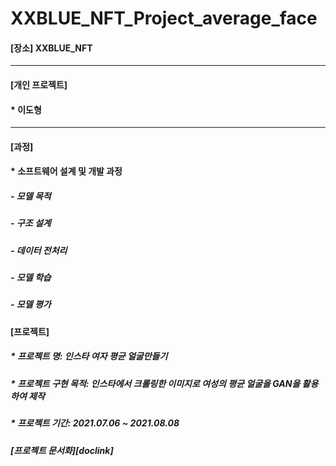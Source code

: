 
#  XXBLUE_NFT_Project_average_face

#### [장소]  XXBLUE_NFT
***

#### [개인 프로젝트]
####   * 이도형

***
#### [과정]
####  * 소프트웨어 설계 및 개발 과정
#####    - 모델 목적
#####    - 구조 설계
#####    - 데이터 전처리
#####    - 모델 학습
#####    - 모델 평가

####  [프로젝트]
#####  * 프로젝트 명: 인스타 여자 평균 얼굴만들기
#####  * 프로젝트 구현 목적: 인스타에서 크롤링한 이미지로 여성의 평균 얼굴을 GAN을 활용하여 제작
#####  * 프로젝트 기간: 2021.07.06 ~ 2021.08.08

##### [프로젝트 문서화][doclink]
